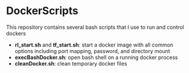 # DockerScripts
This repository contains several bash scripts that I use to run and control dockers
- **rl_start.sh** and **tf_start.sh**: start a docker image with all common options including port mapping, password, and directory mount
- **execBashDocker.sh**: open bash shell on a running docker process
- **cleanDocker.sh**: clean temporary docker files
